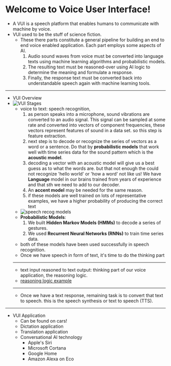 # Welcome to Voice User Interface!

- A VUI is a speech platform that enables humans to communicate with machine by voice.
- VUI used to be the stuff of science fiction.
  - These there parts constitute a general pipeline for building an end to end voice enabled application. Each part employs some aspects of AI.
    1. Audio sound waves from voice must be converted into language texts using machine learning algorithms and probabilistic models.
    2. The resulting text must be reasoned-over using AI logic to determine the meaning and formulate a response.
    3. Finally, the response text must be converted back into understandable speech again with machine learning tools.

---

- VUI Overview
- ![VUI Stages](/img/vui_overview.png)
  - voice to text: speech recognition,
    1. as person speaks into a microphone, sound vibrations are converted to an audio signal. This signal can be sampled at some rate and converted into vectors of component frequencies, these vectors represent features of sound in a data set. so this step is feature extraction.
    2. next step is to decode or recognize the series of vectors as a word or a sentence. Do that by **probabilistic models** that work well with time series data for the sound pattern which is the **acoustic model**.
    3. decoding a vector with an acoustic model will give us a best guess as to what the words are. but that not enough the could not recognize 'hello world' or 'how a word' not like us! We have **Language** model in our brains trained from years of experience and that sth we need to add to our decoder.
    4. An **accent model** may be needed for the same reason.
    5. if these models are well trained on lots of representative examples, we have a higher probability of producing the correct text
  - ![speech recog models](/img/sr_models.png)
  - **Probabilistic Models**:
    1. We built **Hidden Markov Models (HMMs)** to decode a series of gestures.
    2. We used **Recurrent Neural Networks (RNNs)** to train time series data.
  - both of these models have been used successfully in speech recognition.
  - Once we have speech in form of text, it's time to do the thinking part
  ***
  - text input reasoned to text output: thinking part of our voice application, the reasoning logic.
  - [reasoning logic example](/img/rlogic_ex.png)
  ***
  - Once we have a text response, remaining task is to convert that text to speech. this is the speech synthesis or text to speech (TTS).

---

- VUI Application
  - Can be found on cars!
  - Dictation application
  - Translation application
  - Conversational AI technology
    - Apple's Siri
    - Microsoft Cortana
    - Google Home
    - Amazon Alexa on Eco
